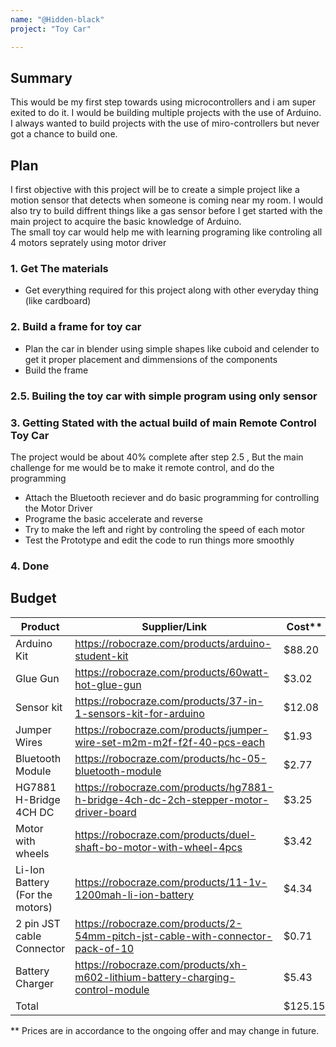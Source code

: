 ```yaml
---
name: "@Hidden-black"
project: "Toy Car"

---
```


## Summary
This would be my first step towards using microcontrollers and i am super exited to do it.
I would be building multiple projects with the use of Arduino. I always wanted to build projects with the use of miro-controllers but never got a chance to build one.

## Plan

I first objective with this project will be to create a simple project like a motion sensor that detects when someone is coming near my room. I would also try to build diffrent things like a gas sensor before I get started with the main project to acquire the basic knowledge of Arduino.
<br>
The small toy car would help me with learning programing like controling all 4 motors seprately using motor driver

### 1. Get The materials
- Get everything required for this project along with other everyday thing (like cardboard)

### 2. Build a frame for toy car
- Plan the car in blender using simple shapes like cuboid and celender to get it proper placement and dimmensions of the components
- Build the frame 

### 2.5. Builing the toy car with simple program using only sensor

### 3. Getting Stated with the actual build of main Remote Control Toy Car
The project would be about 40% complete after step 2.5 , But the main challenge for me would be to make it remote control, and do the programming 
- Attach the Bluetooth reciever and do basic programming for controlling the Motor Driver
- Programe the basic accelerate and reverse 
- Try to make the left and right by controling the speed of each motor 
- Test the Prototype and edit the code to run things more smoothly

### 4. Done

## Budget

| Product         | Supplier/Link                         | Cost**   |
| --------------- | ------------------------------------- | ------ |
| Arduino Kit     | https://robocraze.com/products/arduino-student-kit | $88.20 |
| Glue Gun        |https://robocraze.com/products/60watt-hot-glue-gun |$3.02|
| Sensor kit      | https://robocraze.com/products/37-in-1-sensors-kit-for-arduino | $12.08 |
|Jumper Wires     | https://robocraze.com/products/jumper-wire-set-m2m-m2f-f2f-40-pcs-each | $1.93 |
| Bluetooth Module| https://robocraze.com/products/hc-05-bluetooth-module | $2.77 |
| HG7881 H-Bridge 4CH DC | https://robocraze.com/products/hg7881-h-bridge-4ch-dc-2ch-stepper-motor-driver-board  | $3.25  |
| Motor with wheels | https://robocraze.com/products/duel-shaft-bo-motor-with-wheel-4pcs | $3.42 |
|Li-Ion Battery (For the motors) | https://robocraze.com/products/11-1v-1200mah-li-ion-battery | $4.34|
| 2 pin JST cable Connector | https://robocraze.com/products/2-54mm-pitch-jst-cable-with-connector-pack-of-10 |$0.71|
| Battery Charger | https://robocraze.com/products/xh-m602-lithium-battery-charging-control-module | $5.43 |
| Total           |                                       | $125.15 |

** Prices are in accordance to the ongoing offer and may change in future.
